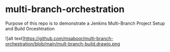 # multi-branch-orchestration

Purpose of this repo is to demonstrate a Jenkins Multi-Branch Project Setup and Build Orceshtration

![alt text]https://github.com/msaboor/multi-branch-orchestration/blob/main/mult-branch-build.drawio.png

